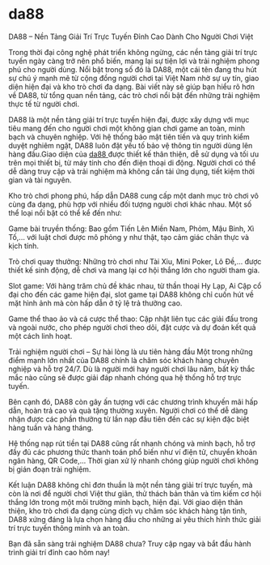 # da88
DA88 – Nền Tảng Giải Trí Trực Tuyến Đỉnh Cao Dành Cho Người Chơi Việt

Trong thời đại công nghệ phát triển không ngừng, các nền tảng giải trí trực tuyến ngày càng trở nên phổ biến, mang lại sự tiện lợi và trải nghiệm phong phú cho người dùng. Nổi bật trong số đó là DA88, một cái tên đang thu hút sự chú ý mạnh mẽ từ cộng đồng người chơi tại Việt Nam nhờ sự uy tín, giao diện hiện đại và kho trò chơi đa dạng. Bài viết này sẽ giúp bạn hiểu rõ hơn về DA88, từ tổng quan nền tảng, các trò chơi nổi bật đến những trải nghiệm thực tế từ người chơi.

DA88 là một nền tảng giải trí trực tuyến hiện đại, được xây dựng với mục tiêu mang đến cho người chơi một không gian chơi game an toàn, minh bạch và chuyên nghiệp. Với hệ thống bảo mật tiên tiến và quy trình kiểm duyệt nghiêm ngặt, DA88 luôn đặt yếu tố bảo vệ thông tin người dùng lên hàng đầu.Giao diện của <a href=https://da88-vi.com> da88 </a>  được thiết kế thân thiện, dễ sử dụng và tối ưu trên mọi thiết bị, từ máy tính cho đến điện thoại di động. Người chơi có thể dễ dàng truy cập và trải nghiệm mà không cần tải ứng dụng, tiết kiệm thời gian và tài nguyên.

Kho trò chơi phong phú, hấp dẫn
DA88 cung cấp một danh mục trò chơi vô cùng đa dạng, phù hợp với nhiều đối tượng người chơi khác nhau. Một số thể loại nổi bật có thể kể đến như:

Game bài truyền thống: Bao gồm Tiến Lên Miền Nam, Phỏm, Mậu Binh, Xì Tố,... với luật chơi được mô phỏng y như thật, tạo cảm giác chân thực và kịch tính.

Trò chơi quay thưởng: Những trò chơi như Tài Xỉu, Mini Poker, Lô Đề,... được thiết kế sinh động, dễ chơi và mang lại cơ hội thắng lớn cho người tham gia.

Slot game: Với hàng trăm chủ đề khác nhau, từ thần thoại Hy Lạp, Ai Cập cổ đại cho đến các game hiện đại, slot game tại DA88 không chỉ cuốn hút về mặt hình ảnh mà còn hấp dẫn ở tỷ lệ trả thưởng cao.

Game thể thao ảo và cá cược thể thao: Cập nhật liên tục các giải đấu trong và ngoài nước, cho phép người chơi theo dõi, đặt cược và dự đoán kết quả một cách linh hoạt.

Trải nghiệm người chơi – Sự hài lòng là ưu tiên hàng đầu
Một trong những điểm mạnh lớn nhất của DA88 chính là chăm sóc khách hàng chuyên nghiệp và hỗ trợ 24/7. Dù là người mới hay người chơi lâu năm, bất kỳ thắc mắc nào cũng sẽ được giải đáp nhanh chóng qua hệ thống hỗ trợ trực tuyến.

Bên cạnh đó, DA88 còn gây ấn tượng với các chương trình khuyến mãi hấp dẫn, hoàn trả cao và quà tặng thường xuyên. Người chơi có thể dễ dàng nhận được các phần thưởng từ lần nạp đầu tiên đến các sự kiện đặc biệt hàng tuần và hàng tháng.

Hệ thống nạp rút tiền tại DA88 cũng rất nhanh chóng và minh bạch, hỗ trợ đầy đủ các phương thức thanh toán phổ biến như ví điện tử, chuyển khoản ngân hàng, QR Code,... Thời gian xử lý nhanh chóng giúp người chơi không bị gián đoạn trải nghiệm.

Kết luận
DA88 không chỉ đơn thuần là một nền tảng giải trí trực tuyến, mà còn là nơi để người chơi Việt thư giãn, thử thách bản thân và tìm kiếm cơ hội thắng lớn trong một môi trường minh bạch, hiện đại. Với giao diện thân thiện, kho trò chơi đa dạng cùng dịch vụ chăm sóc khách hàng tận tình, DA88 xứng đáng là lựa chọn hàng đầu cho những ai yêu thích hình thức giải trí trực tuyến thông minh và an toàn.

Bạn đã sẵn sàng trải nghiệm DA88 chưa? Truy cập ngay và bắt đầu hành trình giải trí đỉnh cao hôm nay!
